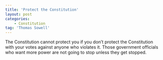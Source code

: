 ```yaml
---
title: 'Protect the Constitution'
layout: post
categories:
    - Constitution
tag: 'Thomas Sowell'
---
```


The Constitution cannot protect you if you don’t protect the Constitution with your votes against anyone who violates it. Those government officials who want more power are not going to stop unless they get stopped.